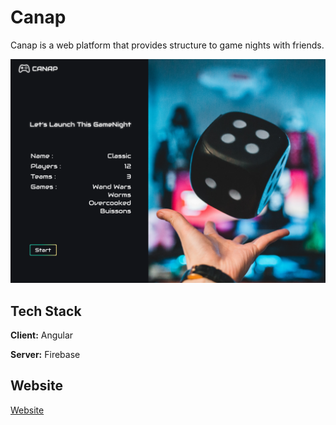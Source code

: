 # Canap

Canap is a web platform that provides structure to game nights with friends.

![My Image](src/assets/preview-canap.png)

## Tech Stack

**Client:** Angular

**Server:** Firebase

## Website

[Website](https://canap-e587a.web.app/login)


